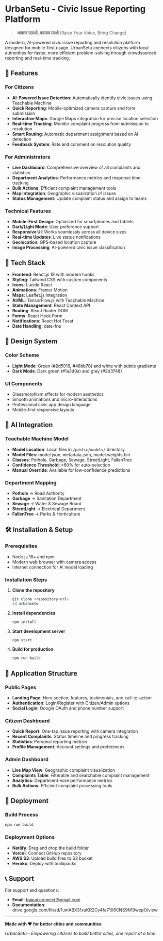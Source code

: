 # UrbanSetu - Civic Issue Reporting Platform

> **आवाज़ उठाओ, बदलाव लाओ** (Raise Your Voice, Bring Change)

<!-- FORCE VERCEL DEPLOYMENT - Version 1.1.0 - All features working -->

A modern, AI-powered civic issue reporting and resolution platform designed for mobile-first usage. UrbanSetu connects citizens with local authorities for faster, more efficient problem-solving through crowdsourced reporting and real-time tracking.

## 🌟 Features

### For Citizens
- **AI-Powered Issue Detection**: Automatically identify civic issues using Teachable Machine
- **Quick Reporting**: Mobile-optimized camera capture and form submission
- **Interactive Maps**: Google Maps integration for precise location selection
- **Real-time Tracking**: Monitor complaint progress from submission to resolution
- **Smart Routing**: Automatic department assignment based on AI detection
- **Feedback System**: Rate and comment on resolution quality

### For Administrators
- **Live Dashboard**: Comprehensive overview of all complaints and statistics
- **Department Analytics**: Performance metrics and response time tracking
- **Bulk Actions**: Efficient complaint management tools
- **Map Integration**: Geographic visualization of issues
- **Status Management**: Update complaint status and assign to teams

### Technical Features
- **Mobile-First Design**: Optimized for smartphones and tablets
- **Dark/Light Mode**: User preference support
- **Responsive UI**: Works seamlessly across all device sizes
- **Real-time Updates**: Live status notifications
- **Geolocation**: GPS-based location capture
- **Image Processing**: AI-powered civic issue classification

## 🚀 Tech Stack

- **Frontend**: React.js 18 with modern hooks
- **Styling**: Tailwind CSS with custom components
- **Icons**: Lucide React
- **Animations**: Framer Motion
- **Maps**: Leaflet.js integration
- **AI/ML**: TensorFlow.js with Teachable Machine
- **State Management**: React Context API
- **Routing**: React Router DOM
- **Forms**: React Hook Form
- **Notifications**: React Hot Toast
- **Date Handling**: date-fns

## 🎨 Design System

### Color Scheme
- **Light Mode**: Green (#2d5016, #48bb78) and white with subtle gradients
- **Dark Mode**: Dark green (#1a3d0a) and grey (#2d3748)

### UI Components
- Glassmorphism effects for modern aesthetics
- Smooth animations and micro-interactions
- Professional civic app design language
- Mobile-first responsive layouts

## 🤖 AI Integration

### Teachable Machine Model
- **Model Location**: Local files in `/public/models/` directory
- **Model Files**: model.json, metadata.json, model.weights.bin
- **Classes**: Pothole, Garbage, Sewage, StreetLight, FallenTree
- **Confidence Threshold**: >60% for auto-selection
- **Manual Override**: Available for low-confidence predictions

### Department Mapping
- **Pothole** → Road Authority
- **Garbage** → Sanitation Department
- **Sewage** → Water & Sewage Board
- **StreetLight** → Electrical Department
- **FallenTree** → Parks & Horticulture

## 🛠️ Installation & Setup

### Prerequisites
- Node.js 16+ and npm
- Modern web browser with camera access
- Internet connection for AI model loading

### Installation Steps

1. **Clone the repository**
   ```bash
   git clone <repository-url>
   cd urbansetu
   ```

2. **Install dependencies**
   ```bash
   npm install
   ```

4. **Start development server**
   ```bash
   npm start
   ```

5. **Build for production**
   ```bash
   npm run build
   ```

## 📱 Application Structure

### Public Pages
- **Landing Page**: Hero section, features, testimonials, and call-to-action
- **Authentication**: Login/Register with Citizen/Admin options
- **Social Login**: Google OAuth and phone number support

### Citizen Dashboard
- **Quick Report**: One-tap issue reporting with camera integration
- **Recent Complaints**: Status timeline and progress tracking
- **Statistics**: Personal reporting metrics
- **Profile Management**: Account settings and preferences

### Admin Dashboard
- **Live Map View**: Geographic complaint visualization
- **Complaints Table**: Filterable and searchable complaint management
- **Analytics**: Department-wise performance metrics
- **Bulk Actions**: Efficient complaint processing tools

## 🚀 Deployment

### Build Process
```bash
npm run build
```

### Deployment Options
- **Netlify**: Drag and drop the build folder
- **Vercel**: Connect GitHub repository
- **AWS S3**: Upload build files to S3 bucket
- **Heroku**: Deploy with buildpacks

## 📞 Support

For support and questions:
- **Email**: bajpai.connect@gmail.com
- **Documentation**: drive.google.com/file/d/1umABX31xuKR2Cy4fa7106CNS9N19wepO/view

---

**Made with ❤️ for better cities and communities**

*UrbanSetu - Empowering citizens to build better cities, one report at a time.*

